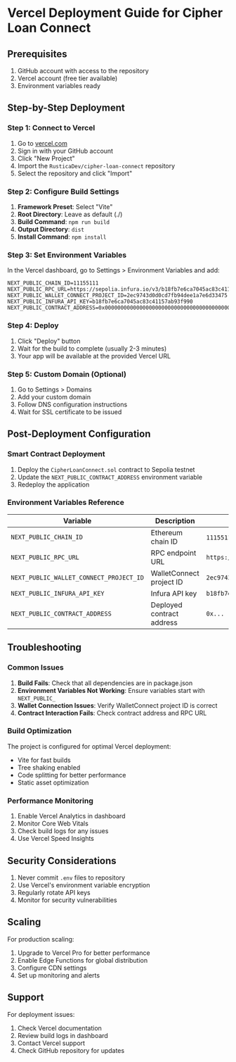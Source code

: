 # Vercel Deployment Guide for Cipher Loan Connect

## Prerequisites

1. GitHub account with access to the repository
2. Vercel account (free tier available)
3. Environment variables ready

## Step-by-Step Deployment

### Step 1: Connect to Vercel

1. Go to [vercel.com](https://vercel.com)
2. Sign in with your GitHub account
3. Click "New Project"
4. Import the `RusticaDev/cipher-loan-connect` repository
5. Select the repository and click "Import"

### Step 2: Configure Build Settings

1. **Framework Preset**: Select "Vite"
2. **Root Directory**: Leave as default (./)
3. **Build Command**: `npm run build`
4. **Output Directory**: `dist`
5. **Install Command**: `npm install`

### Step 3: Set Environment Variables

In the Vercel dashboard, go to Settings > Environment Variables and add:

```
NEXT_PUBLIC_CHAIN_ID=11155111
NEXT_PUBLIC_RPC_URL=https://sepolia.infura.io/v3/b18fb7e6ca7045ac83c41157ab93f990
NEXT_PUBLIC_WALLET_CONNECT_PROJECT_ID=2ec9743d0d0cd7fb94dee1a7e6d33475
NEXT_PUBLIC_INFURA_API_KEY=b18fb7e6ca7045ac83c41157ab93f990
NEXT_PUBLIC_CONTRACT_ADDRESS=0x0000000000000000000000000000000000000000
```

### Step 4: Deploy

1. Click "Deploy" button
2. Wait for the build to complete (usually 2-3 minutes)
3. Your app will be available at the provided Vercel URL

### Step 5: Custom Domain (Optional)

1. Go to Settings > Domains
2. Add your custom domain
3. Follow DNS configuration instructions
4. Wait for SSL certificate to be issued

## Post-Deployment Configuration

### Smart Contract Deployment

1. Deploy the `CipherLoanConnect.sol` contract to Sepolia testnet
2. Update the `NEXT_PUBLIC_CONTRACT_ADDRESS` environment variable
3. Redeploy the application

### Environment Variables Reference

| Variable | Description | Example Value |
|----------|-------------|---------------|
| `NEXT_PUBLIC_CHAIN_ID` | Ethereum chain ID | `11155111` (Sepolia) |
| `NEXT_PUBLIC_RPC_URL` | RPC endpoint URL | `https://sepolia.infura.io/v3/YOUR_KEY` |
| `NEXT_PUBLIC_WALLET_CONNECT_PROJECT_ID` | WalletConnect project ID | `2ec9743d0d0cd7fb94dee1a7e6d33475` |
| `NEXT_PUBLIC_INFURA_API_KEY` | Infura API key | `b18fb7e6ca7045ac83c41157ab93f990` |
| `NEXT_PUBLIC_CONTRACT_ADDRESS` | Deployed contract address | `0x...` |

## Troubleshooting

### Common Issues

1. **Build Fails**: Check that all dependencies are in package.json
2. **Environment Variables Not Working**: Ensure variables start with `NEXT_PUBLIC_`
3. **Wallet Connection Issues**: Verify WalletConnect project ID is correct
4. **Contract Interaction Fails**: Check contract address and RPC URL

### Build Optimization

The project is configured for optimal Vercel deployment:

- Vite for fast builds
- Tree shaking enabled
- Code splitting for better performance
- Static asset optimization

### Performance Monitoring

1. Enable Vercel Analytics in dashboard
2. Monitor Core Web Vitals
3. Check build logs for any issues
4. Use Vercel Speed Insights

## Security Considerations

1. Never commit `.env` files to repository
2. Use Vercel's environment variable encryption
3. Regularly rotate API keys
4. Monitor for security vulnerabilities

## Scaling

For production scaling:

1. Upgrade to Vercel Pro for better performance
2. Enable Edge Functions for global distribution
3. Configure CDN settings
4. Set up monitoring and alerts

## Support

For deployment issues:

1. Check Vercel documentation
2. Review build logs in dashboard
3. Contact Vercel support
4. Check GitHub repository for updates
